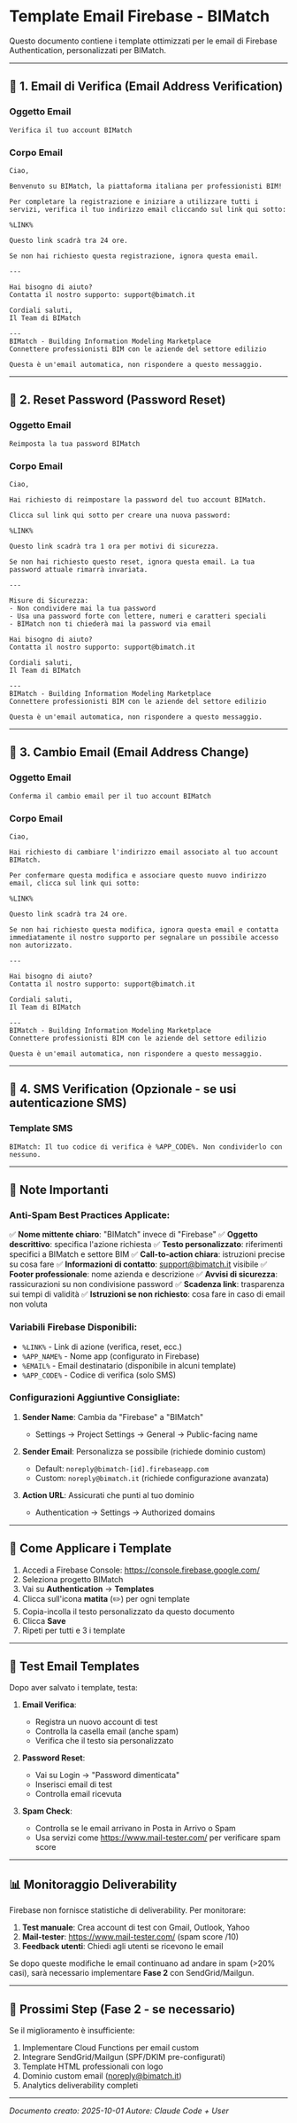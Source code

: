 # Template Email Firebase - BIMatch

Questo documento contiene i template ottimizzati per le email di Firebase Authentication, personalizzati per BIMatch.

---

## 📧 1. Email di Verifica (Email Address Verification)

### Oggetto Email
```
Verifica il tuo account BIMatch
```

### Corpo Email
```
Ciao,

Benvenuto su BIMatch, la piattaforma italiana per professionisti BIM!

Per completare la registrazione e iniziare a utilizzare tutti i servizi, verifica il tuo indirizzo email cliccando sul link qui sotto:

%LINK%

Questo link scadrà tra 24 ore.

Se non hai richiesto questa registrazione, ignora questa email.

---

Hai bisogno di aiuto?
Contatta il nostro supporto: support@bimatch.it

Cordiali saluti,
Il Team di BIMatch

---
BIMatch - Building Information Modeling Marketplace
Connettere professionisti BIM con le aziende del settore edilizio

Questa è un'email automatica, non rispondere a questo messaggio.
```

---

## 🔑 2. Reset Password (Password Reset)

### Oggetto Email
```
Reimposta la tua password BIMatch
```

### Corpo Email
```
Ciao,

Hai richiesto di reimpostare la password del tuo account BIMatch.

Clicca sul link qui sotto per creare una nuova password:

%LINK%

Questo link scadrà tra 1 ora per motivi di sicurezza.

Se non hai richiesto questo reset, ignora questa email. La tua password attuale rimarrà invariata.

---

Misure di Sicurezza:
- Non condividere mai la tua password
- Usa una password forte con lettere, numeri e caratteri speciali
- BIMatch non ti chiederà mai la password via email

Hai bisogno di aiuto?
Contatta il nostro supporto: support@bimatch.it

Cordiali saluti,
Il Team di BIMatch

---
BIMatch - Building Information Modeling Marketplace
Connettere professionisti BIM con le aziende del settore edilizio

Questa è un'email automatica, non rispondere a questo messaggio.
```

---

## 📧 3. Cambio Email (Email Address Change)

### Oggetto Email
```
Conferma il cambio email per il tuo account BIMatch
```

### Corpo Email
```
Ciao,

Hai richiesto di cambiare l'indirizzo email associato al tuo account BIMatch.

Per confermare questa modifica e associare questo nuovo indirizzo email, clicca sul link qui sotto:

%LINK%

Questo link scadrà tra 24 ore.

Se non hai richiesto questa modifica, ignora questa email e contatta immediatamente il nostro supporto per segnalare un possibile accesso non autorizzato.

---

Hai bisogno di aiuto?
Contatta il nostro supporto: support@bimatch.it

Cordiali saluti,
Il Team di BIMatch

---
BIMatch - Building Information Modeling Marketplace
Connettere professionisti BIM con le aziende del settore edilizio

Questa è un'email automatica, non rispondere a questo messaggio.
```

---

## 🎨 4. SMS Verification (Opzionale - se usi autenticazione SMS)

### Template SMS
```
BIMatch: Il tuo codice di verifica è %APP_CODE%. Non condividerlo con nessuno.
```

---

## 📝 Note Importanti

### Anti-Spam Best Practices Applicate:

✅ **Nome mittente chiaro**: "BIMatch" invece di "Firebase"
✅ **Oggetto descrittivo**: specifica l'azione richiesta
✅ **Testo personalizzato**: riferimenti specifici a BIMatch e settore BIM
✅ **Call-to-action chiara**: istruzioni precise su cosa fare
✅ **Informazioni di contatto**: support@bimatch.it visibile
✅ **Footer professionale**: nome azienda e descrizione
✅ **Avvisi di sicurezza**: rassicurazioni su non condivisione password
✅ **Scadenza link**: trasparenza sui tempi di validità
✅ **Istruzioni se non richiesto**: cosa fare in caso di email non voluta

### Variabili Firebase Disponibili:

- `%LINK%` - Link di azione (verifica, reset, ecc.)
- `%APP_NAME%` - Nome app (configurato in Firebase)
- `%EMAIL%` - Email destinatario (disponibile in alcuni template)
- `%APP_CODE%` - Codice di verifica (solo SMS)

### Configurazioni Aggiuntive Consigliate:

1. **Sender Name**: Cambia da "Firebase" a "BIMatch"
   - Settings → Project Settings → General → Public-facing name

2. **Sender Email**: Personalizza se possibile (richiede dominio custom)
   - Default: `noreply@bimatch-[id].firebaseapp.com`
   - Custom: `noreply@bimatch.it` (richiede configurazione avanzata)

3. **Action URL**: Assicurati che punti al tuo dominio
   - Authentication → Settings → Authorized domains

---

## 🚀 Come Applicare i Template

1. Accedi a Firebase Console: https://console.firebase.google.com/
2. Seleziona progetto BIMatch
3. Vai su **Authentication** → **Templates**
4. Clicca sull'icona **matita** (✏️) per ogni template
5. Copia-incolla il testo personalizzato da questo documento
6. Clicca **Save**
7. Ripeti per tutti e 3 i template

---

## 🧪 Test Email Templates

Dopo aver salvato i template, testa:

1. **Email Verifica**:
   - Registra un nuovo account di test
   - Controlla la casella email (anche spam)
   - Verifica che il testo sia personalizzato

2. **Password Reset**:
   - Vai su Login → "Password dimenticata"
   - Inserisci email di test
   - Controlla email ricevuta

3. **Spam Check**:
   - Controlla se le email arrivano in Posta in Arrivo o Spam
   - Usa servizi come https://www.mail-tester.com/ per verificare spam score

---

## 📊 Monitoraggio Deliverability

Firebase non fornisce statistiche di deliverability. Per monitorare:

1. **Test manuale**: Crea account di test con Gmail, Outlook, Yahoo
2. **Mail-tester**: https://www.mail-tester.com/ (spam score /10)
3. **Feedback utenti**: Chiedi agli utenti se ricevono le email

Se dopo queste modifiche le email continuano ad andare in spam (>20% casi),
sarà necessario implementare **Fase 2** con SendGrid/Mailgun.

---

## 🔄 Prossimi Step (Fase 2 - se necessario)

Se il miglioramento è insufficiente:

1. Implementare Cloud Functions per email custom
2. Integrare SendGrid/Mailgun (SPF/DKIM pre-configurati)
3. Template HTML professionali con logo
4. Dominio custom email (noreply@bimatch.it)
5. Analytics deliverability completi

---

*Documento creato: 2025-10-01*
*Autore: Claude Code + User*
